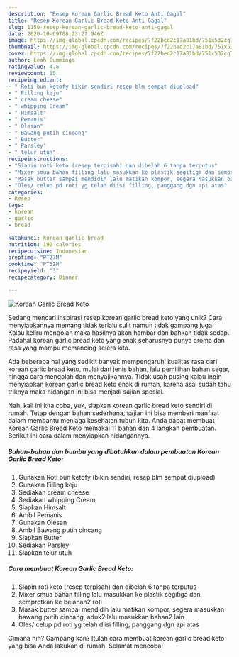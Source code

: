 ```yaml
---
description: "Resep Korean Garlic Bread Keto Anti Gagal"
title: "Resep Korean Garlic Bread Keto Anti Gagal"
slug: 1150-resep-korean-garlic-bread-keto-anti-gagal
date: 2020-10-09T08:23:27.946Z
image: https://img-global.cpcdn.com/recipes/7f22bed2c17a81bd/751x532cq70/korean-garlic-bread-keto-foto-resep-utama.jpg
thumbnail: https://img-global.cpcdn.com/recipes/7f22bed2c17a81bd/751x532cq70/korean-garlic-bread-keto-foto-resep-utama.jpg
cover: https://img-global.cpcdn.com/recipes/7f22bed2c17a81bd/751x532cq70/korean-garlic-bread-keto-foto-resep-utama.jpg
author: Leah Cummings
ratingvalue: 4.8
reviewcount: 15
recipeingredient:
- " Roti bun ketofy bikin sendiri resep blm sempat diupload"
- " Filling keju"
- " cream cheese"
- " whipping Cream"
- " Himsalt"
- " Pemanis"
- " Olesan"
- " Bawang putih cincang"
- " Butter"
- " Parsley"
- " telur utuh"
recipeinstructions:
- "Siapin roti keto (resep terpisah) dan dibelah 6 tanpa terputus"
- "Mixer smua bahan filling lalu masukkan ke plastik segitiga dan semprotkan ke belahan2 roti"
- "Masak butter sampai mendidih lalu matikan kompor, segera masukkan bawang putih cincang, aduk2 lalu masukkan bahan2 lain"
- "Oles/ celup pd roti yg telah diisi filling, panggang dgn api atas"
categories:
- Resep
tags:
- korean
- garlic
- bread

katakunci: korean garlic bread 
nutrition: 190 calories
recipecuisine: Indonesian
preptime: "PT27M"
cooktime: "PT52M"
recipeyield: "3"
recipecategory: Dinner

---
```



![Korean Garlic Bread Keto](https://img-global.cpcdn.com/recipes/7f22bed2c17a81bd/751x532cq70/korean-garlic-bread-keto-foto-resep-utama.jpg)

Sedang mencari inspirasi resep korean garlic bread keto yang unik? Cara menyiapkannya memang tidak terlalu sulit namun tidak gampang juga. Kalau keliru mengolah maka hasilnya akan hambar dan bahkan tidak sedap. Padahal korean garlic bread keto yang enak seharusnya punya aroma dan rasa yang mampu memancing selera kita.

Ada beberapa hal yang sedikit banyak mempengaruhi kualitas rasa dari korean garlic bread keto, mulai dari jenis bahan, lalu pemilihan bahan segar, hingga cara mengolah dan menyajikannya. Tidak usah pusing kalau ingin menyiapkan korean garlic bread keto enak di rumah, karena asal sudah tahu triknya maka hidangan ini bisa menjadi sajian spesial.




Nah, kali ini kita coba, yuk, siapkan korean garlic bread keto sendiri di rumah. Tetap dengan bahan sederhana, sajian ini bisa memberi manfaat dalam membantu menjaga kesehatan tubuh kita. Anda dapat membuat Korean Garlic Bread Keto memakai 11 bahan dan 4 langkah pembuatan. Berikut ini cara dalam menyiapkan hidangannya.

<!--inarticleads1-->

##### Bahan-bahan dan bumbu yang dibutuhkan dalam pembuatan Korean Garlic Bread Keto:

1. Gunakan  Roti bun ketofy (bikin sendiri, resep blm sempat diupload)
1. Gunakan  Filling keju
1. Sediakan  cream cheese
1. Sediakan  whipping Cream
1. Siapkan  Himsalt
1. Ambil  Pemanis
1. Gunakan  Olesan
1. Ambil  Bawang putih cincang
1. Siapkan  Butter
1. Sediakan  Parsley
1. Siapkan  telur utuh




<!--inarticleads2-->

##### Cara membuat Korean Garlic Bread Keto:

1. Siapin roti keto (resep terpisah) dan dibelah 6 tanpa terputus
1. Mixer smua bahan filling lalu masukkan ke plastik segitiga dan semprotkan ke belahan2 roti
1. Masak butter sampai mendidih lalu matikan kompor, segera masukkan bawang putih cincang, aduk2 lalu masukkan bahan2 lain
1. Oles/ celup pd roti yg telah diisi filling, panggang dgn api atas




Gimana nih? Gampang kan? Itulah cara membuat korean garlic bread keto yang bisa Anda lakukan di rumah. Selamat mencoba!
